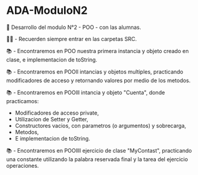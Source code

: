 # ADA-ModuloN2

📌 Desarrollo del modulo N°2 - POO - con las alumnas.

✋🏽 - Recuerden siempre entrar en las carpetas SRC.

📚 - Encontraremos en POO nuestra primera instancia y objeto creado en clase, e implementacion de toString.

📚 - Encontraremos en POOll intancias y objetos multiples, practicando modificadores de acceso y retornando valores por medio de los metodos.

📚 - Encontraremos en POOlll intancia y objeto "Cuenta", donde practicamos:
   - Modificadores de acceso private,
   - Utilizacion de  Setter y Getter,
   - Constructores vacios, con parametros (o argumentos) y  sobrecarga, 
   - Metodos,
   - E implementacion de toString.
   
📚 - Encontraremos en POOllll ejercicio de clase "MyContast", practicando una constante utilizando la palabra reservada final y la tarea del ejercicio operaciones.


